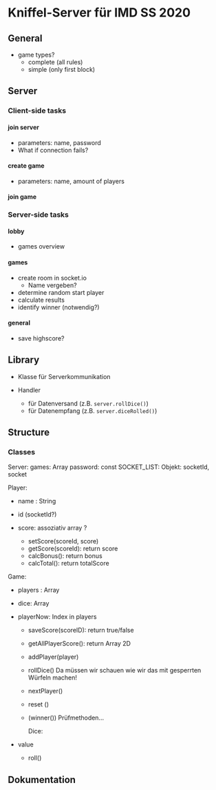 # Kniffel-Server für IMD SS 2020

## General

- game types?
  - complete (all rules)
  - simple (only first block)

## Server

### Client-side tasks

#### join server

- parameters: name, password
- What if connection fails?

#### create game

- parameters: name, amount of players

#### join game

### Server-side tasks

#### lobby

- games overview

#### games

- create room in socket.io
  - Name vergeben?
- determine random start player
- calculate results
- identify winner (notwendig?)

#### general

- save highscore?

## Library

- Klasse für Serverkommunikation

- Handler
  - für Datenversand (z.B. `server.rollDice()`)
  - für Datenempfang (z.B. `server.diceRolled()`)

## Structure

### Classes

Server:
games: Array
password: const
SOCKET_LIST: Objekt: socketId, socket

Player:

- name : String
- id (socketId?)
- score: assoziativ array ?

  - setScore(scoreId, score)
  - getScore(scoreId): return score
  - calcBonus(): return bonus
  - calcTotal(): return totalScore

Game:

- players : Array
- dice: Array
- playerNow: Index in players
  - saveScore(scoreID): return true/false
  - getAllPlayerScore(): return Array 2D
  - addPlayer(player)
  - rollDice() Da müssen wir schauen wie wir das mit gesperrten Würfeln machen!
  - nextPlayer()
  - reset ()
  - (winner())
    Prüfmethoden...

    Dice:
- value

  - roll()

## Dokumentation
